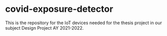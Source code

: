 # covid-exposure-detector
This is the repository for the IoT devices needed for the thesis project in our subject Design Project AY 2021-2022.
